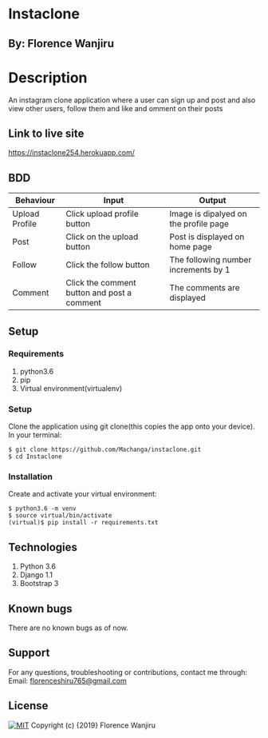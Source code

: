 # Instaclone

## By: Florence Wanjiru

# Description
An instagram clone application where a user can sign up and post and also view other users, follow them and like and omment on their posts
## Link to live site
https://instaclone254.herokuapp.com/

## BDD
| Behaviour	     | Input	                                     | Output                                                 |
|----------------|---------------------------------------------|--------------------------------------------------------|
| Upload Profile | Click upload profile button                 | Image is dipalyed on the profile page                  |
| Post           | Click on the upload button                  | Post is displayed on home page                         |
| Follow         | Click the follow button                     | The following number increments by 1                   |
| Comment        | Click the comment button and post a comment | The comments are displayed                             |

## Setup
### Requirements
1. python3.6
2. pip
3. Virtual environment(virtualenv)

### Setup
Clone the application using git clone(this copies the app onto your device). In your terminal:
```
$ git clone https://github.com/Machanga/instaclone.git
$ cd Instaclone
```

### Installation
Create and activate your virtual environment:
```
$ python3.6 -m venv
$ source virtual/bin/activate
(virtual)$ pip install -r requirements.txt
```
## Technologies
1. Python 3.6
2. Django 1.1
3. Bootstrap 3

## Known bugs
There are no known bugs as of now.

## Support
For any questions, troubleshooting or contributions, contact me through: Email: florenceshiru765@gmail.com

## License
[![MIT](https://img.shields.io/badge/License-MIT-yellow.svg)](LICENSE.md) Copyright (c) {2019} Florence Wanjiru
